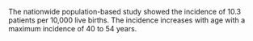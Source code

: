 The nationwide population-based study showed the incidence of 10.3 patients per 10,000 live births. The incidence increases with age with a maximum incidence of 40 to 54 years.